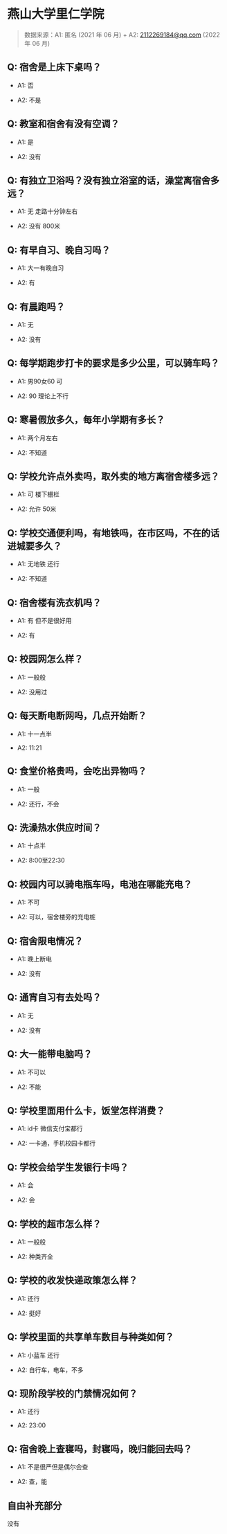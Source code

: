 # 燕山大学里仁学院

> 数据来源：A1: 匿名 (2021 年 06 月) + A2: 2112269184@qq.com (2022 年 06 月)

## Q: 宿舍是上床下桌吗？

- A1: 否

- A2: 不是

## Q: 教室和宿舍有没有空调？

- A1: 是

- A2: 没有

## Q: 有独立卫浴吗？没有独立浴室的话，澡堂离宿舍多远？

- A1: 无 走路十分钟左右

- A2: 没有 800米

## Q: 有早自习、晚自习吗？

- A1: 大一有晚自习

- A2: 有

## Q: 有晨跑吗？

- A1: 无

- A2: 没有

## Q: 每学期跑步打卡的要求是多少公里，可以骑车吗？

- A1: 男90女60  可

- A2: 90 理论上不行

## Q: 寒暑假放多久，每年小学期有多长？

- A1: 两个月左右

- A2: 不知道

## Q: 学校允许点外卖吗，取外卖的地方离宿舍楼多远？

- A1: 可 楼下栅栏

- A2: 允许 50米

## Q: 学校交通便利吗，有地铁吗，在市区吗，不在的话进城要多久？

- A1: 无地铁 还行

- A2: 不知道

## Q: 宿舍楼有洗衣机吗？

- A1: 有 但不是很好用

- A2: 有

## Q: 校园网怎么样？

- A1: 一般般

- A2: 没用过

## Q: 每天断电断网吗，几点开始断？

- A1: 十一点半

- A2: 11:21

## Q: 食堂价格贵吗，会吃出异物吗？

- A1: 一般

- A2: 还行，不会

## Q: 洗澡热水供应时间？

- A1: 十点半

- A2: 8:00至22:30

## Q: 校园内可以骑电瓶车吗，电池在哪能充电？

- A1: 不可

- A2: 可以，宿舍楼旁的充电桩

## Q: 宿舍限电情况？

- A1: 晚上断电

- A2: 没有

## Q: 通宵自习有去处吗？

- A1: 无

- A2: 没有

## Q: 大一能带电脑吗？

- A1: 不可以

- A2: 不能

## Q: 学校里面用什么卡，饭堂怎样消费？

- A1: id卡 微信支付宝都行

- A2: 一卡通，手机校园卡都行

## Q: 学校会给学生发银行卡吗？

- A1: 会

- A2: 会

## Q: 学校的超市怎么样？

- A1: 一般般

- A2: 种类齐全

## Q: 学校的收发快递政策怎么样？

- A1: 还行

- A2: 挺好

## Q: 学校里面的共享单车数目与种类如何？

- A1: 小蓝车 还行

- A2: 自行车，电车，不多

## Q: 现阶段学校的门禁情况如何？

- A1: 还行

- A2: 23:00

## Q: 宿舍晚上查寝吗，封寝吗，晚归能回去吗？

- A1: 不是很严但是偶尔会查

- A2: 查，能

## 自由补充部分

没有